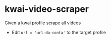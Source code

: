 # kwai-video-scraper
Given a kwai profile scrape all videos

- Edit `url = 'url-da-conta'` to the target profile
